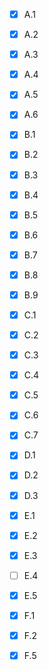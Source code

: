 - [x] A.1
- [x] A.2
- [x] A.3
- [x] A.4
- [x] A.5
- [x] A.6

- [x] B.1
- [x] B.2
- [x] B.3
- [x] B.4
- [x] B.5
- [x] B.6
- [x] B.7
- [x] B.8
- [x] B.9

- [x] C.1
- [x] C.2
- [x] C.3
- [x] C.4
- [x] C.5
- [x] C.6
- [x] C.7

- [x] D.1
- [x] D.2
- [x] D.3

- [x] E.1
- [x] E.2
- [x] E.3
- [ ] E.4
- [x] E.5

- [x] F.1
- [x] F.2
- [x] F.5